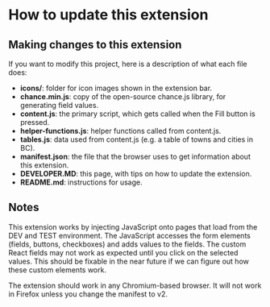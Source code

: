 # How to update this extension

## Making changes to this extension
If you want to modify this project, here is a description of what each file does:

- **icons/**: folder for icon images shown in the extension bar.
- **chance.min.js**: copy of the open-source chance.js library, for generating field values.
- **content.js**: the primary script, which gets called when the Fill button is pressed.
- **helper-functions.js**: helper functions called from content.js.
- **tables.js**: data used from content.js (e.g. a table of towns and cities in BC).
- **manifest.json**: the file that the browser uses to get information about this extension.
- **DEVELOPER.MD**: this page, with tips on how to update the extension.
- **README.md**: instructions for usage.

## Notes
This extension works by injecting JavaScript onto pages that load from the DEV and TEST environment. The JavaScript accesses the form elements (fields, buttons, checkboxes) and adds values to the fields. The custom React fields may not work as expected until you click on the selected values. This should be fixable in the near future if we can figure out how these custom elements work.

The extension should work in any Chromium-based browser. It will not work in Firefox unless you change the manifest to v2.
